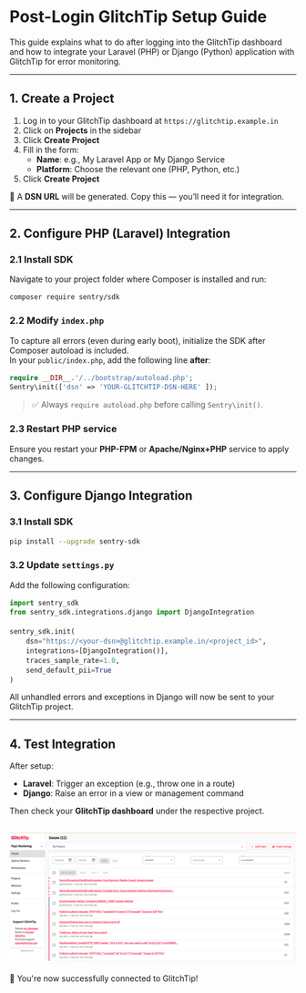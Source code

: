 
# Post-Login GlitchTip Setup Guide

This guide explains what to do after logging into the GlitchTip dashboard and how to integrate your Laravel (PHP) or Django (Python) application with GlitchTip for error monitoring.

---

## 1. Create a Project

1. Log in to your GlitchTip dashboard at `https://glitchtip.example.in`
2. Click on **Projects** in the sidebar
3. Click **Create Project**
4. Fill in the form:
   - **Name**: e.g., My Laravel App or My Django Service
   - **Platform**: Choose the relevant one (PHP, Python, etc.)
5. Click **Create Project**

📌 A **DSN URL** will be generated. Copy this — you’ll need it for integration.

---

## 2. Configure PHP (Laravel) Integration

### 2.1 Install SDK

Navigate to your project folder where Composer is installed and run:

```bash
composer require sentry/sdk
```

### 2.2 Modify `index.php`

To capture all errors (even during early boot), initialize the SDK after Composer autoload is included.  
In your `public/index.php`, add the following line **after**:

```php
require __DIR__.'/../bootstrap/autoload.php';
Sentry\init(['dsn' => 'YOUR-GLITCHTIP-DSN-HERE' ]);
```

> ✅ Always `require autoload.php` before calling `Sentry\init()`.

### 2.3 Restart PHP service

Ensure you restart your **PHP-FPM** or **Apache/Nginx+PHP** service to apply changes.

---

## 3. Configure Django Integration

### 3.1 Install SDK

```bash
pip install --upgrade sentry-sdk
```

### 3.2 Update `settings.py`

Add the following configuration:

```python
import sentry_sdk
from sentry_sdk.integrations.django import DjangoIntegration

sentry_sdk.init(
    dsn="https://<your-dsn>@glitchtip.example.in/<project_id>",
    integrations=[DjangoIntegration()],
    traces_sample_rate=1.0,
    send_default_pii=True
)
```

All unhandled errors and exceptions in Django will now be sent to your GlitchTip project.

---

## 4. Test Integration

After setup:

- **Laravel**: Trigger an exception (e.g., throw one in a route)
- **Django**: Raise an error in a view or management command

Then check your **GlitchTip dashboard** under the respective project.

   ![GlitchTip Issues Page](error.png)
---

🎉 You're now successfully connected to GlitchTip!
